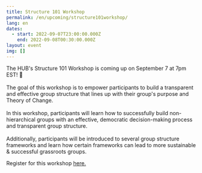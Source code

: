 ```yaml
---
title: Structure 101 Workshop
permalink: /en/upcoming/structure101workshop/
lang: en
dates:
  - start: 2022-09-07T23:00:00.000Z
    end: 2022-09-08T00:30:00.000Z
layout: event
img: []
---
```

The HUB's Structure 101 Workshop is coming up on September 7 at 7pm EST! 🌱\
\
The goal of this workshop is to empower participants to build a transparent and effective group structure that lines up with their group's purpose and Theory of Change.\
\
In this workshop, participants will learn how to successfully build non-hierarchical groups with an effective, democratic decision-making process and transparent group structure.\
\
Additionally, participants will be introduced to several group structure frameworks and learn how certain frameworks can lead to more sustainable & successful grassroots groups.

Register for this workshop [here. ](https://us02web.zoom.us/meeting/register/tZYtcuqopz4tE9ADf0oCMKB4F3oU8y6Us7zD)